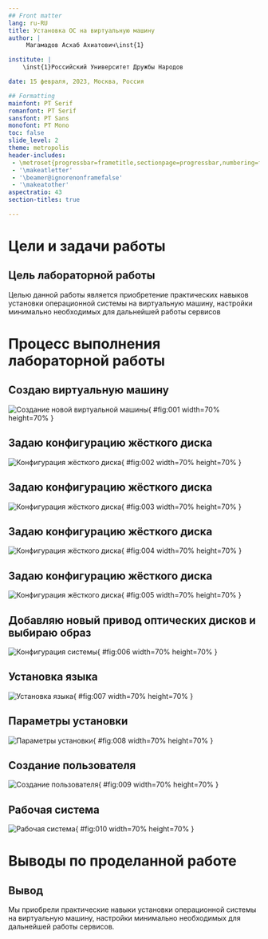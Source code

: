 ```yaml
---
## Front matter
lang: ru-RU
title: Установка ОС на виртуальную машину
author: |
	 Магамадов Асхаб Ахиатович\inst{1}

institute: |
	\inst{1}Российский Университет Дружбы Народов

date: 15 февраля, 2023, Москва, Россия

## Formatting
mainfont: PT Serif
romanfont: PT Serif
sansfont: PT Sans
monofont: PT Mono
toc: false
slide_level: 2
theme: metropolis
header-includes: 
 - \metroset{progressbar=frametitle,sectionpage=progressbar,numbering=fraction}
 - '\makeatletter'
 - '\beamer@ignorenonframefalse'
 - '\makeatother'
aspectratio: 43
section-titles: true

---
```


# Цели и задачи работы

## Цель лабораторной работы

Целью данной работы является приобретение практических навыков установки операционной системы на виртуальную машину, настройки минимально необходимых для дальнейшей работы сервисов

# Процесс выполнения лабораторной работы

## Создаю виртуальную машину

![Создание новой виртуальной машины](image/01.png){ #fig:001 width=70% height=70% }

## Задаю конфигурацию жёсткого диска

![Конфигурация жёсткого диска](image/02.png){ #fig:002 width=70% height=70% }

## Задаю конфигурацию жёсткого диска

![Конфигурация жёсткого диска](image/03.png){ #fig:003 width=70% height=70% }

## Задаю конфигурацию жёсткого диска

![Конфигурация жёсткого диска](image/04.png){ #fig:004 width=70% height=70% }

## Задаю конфигурацию жёсткого диска

![Конфигурация жёсткого диска](image/05.png){ #fig:005 width=70% height=70% }

## Добавляю новый привод оптических дисков и выбираю образ 

![Конфигурация системы](image/06.png){ #fig:006 width=70% height=70% }

## Установка языка

![Установка языка](image/07.png){ #fig:007 width=70% height=70% }

## Параметры установки

![Параметры установки](image/08.png){ #fig:008 width=70% height=70% }

## Создание пользователя

![Создание пользователя](image/09.png){ #fig:009 width=70% height=70% }

## Рабочая система

![Рабочая система](image/11.png){ #fig:010 width=70% height=70% }

# Выводы по проделанной работе

## Вывод

Мы приобрели практические навыки установки операционной системы на виртуальную машину, настройки минимально необходимых для дальнейшей работы сервисов.


